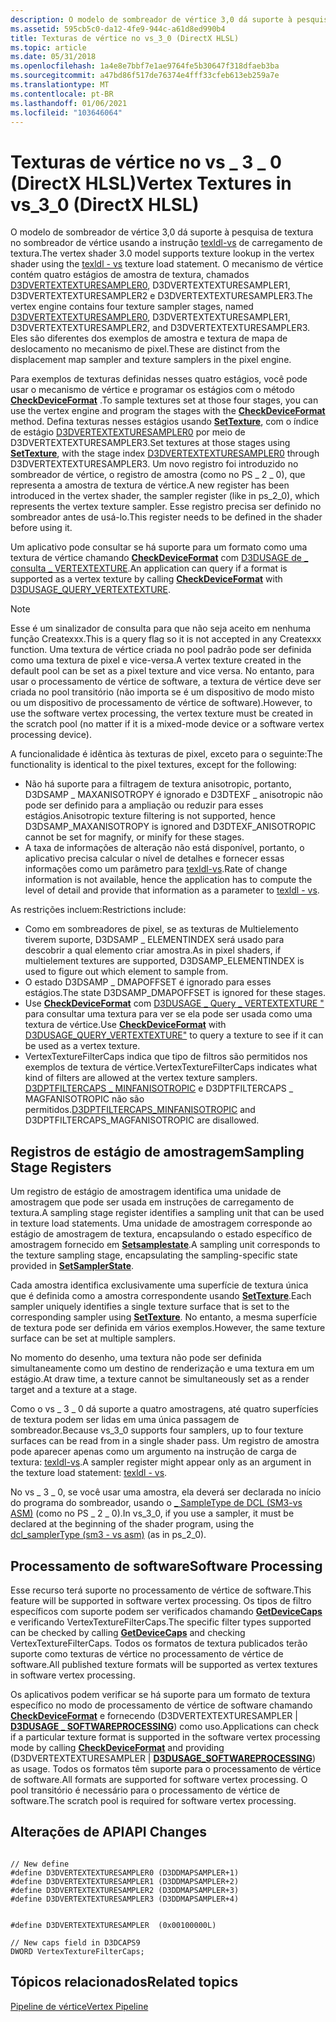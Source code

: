 ```yaml
---
description: O modelo de sombreador de vértice 3,0 dá suporte à pesquisa de textura no sombreador de vértice usando a instrução texldl-vs de carregamento de textura.
ms.assetid: 595cb5c0-da12-4fe9-944c-a61d8ed990b4
title: Texturas de vértice no vs_3_0 (DirectX HLSL)
ms.topic: article
ms.date: 05/31/2018
ms.openlocfilehash: 1a4e8e7bbf7e1ae9764fe5b30647f318dfaeb3ba
ms.sourcegitcommit: a47bd86f517de76374e4fff33cfeb613eb259a7e
ms.translationtype: MT
ms.contentlocale: pt-BR
ms.lasthandoff: 01/06/2021
ms.locfileid: "103646064"
---
```

# <a name="vertex-textures-in-vs_3_0-directx-hlsl"></a><span data-ttu-id="eaba3-103">Texturas de vértice no vs \_ 3 \_ 0 (DirectX HLSL)</span><span class="sxs-lookup"><span data-stu-id="eaba3-103">Vertex Textures in vs\_3\_0 (DirectX HLSL)</span></span>

<span data-ttu-id="eaba3-104">O modelo de sombreador de vértice 3,0 dá suporte à pesquisa de textura no sombreador de vértice usando a instrução [texldl-vs](../direct3dhlsl/texldl---vs.md) de carregamento de textura.</span><span class="sxs-lookup"><span data-stu-id="eaba3-104">The vertex shader 3.0 model supports texture lookup in the vertex shader using the [texldl - vs](../direct3dhlsl/texldl---vs.md) texture load statement.</span></span> <span data-ttu-id="eaba3-105">O mecanismo de vértice contém quatro estágios de amostra de textura, chamados [D3DVERTEXTEXTURESAMPLER0](d3dvertextexturesampler.md), D3DVERTEXTEXTURESAMPLER1, D3DVERTEXTEXTURESAMPLER2 e D3DVERTEXTEXTURESAMPLER3.</span><span class="sxs-lookup"><span data-stu-id="eaba3-105">The vertex engine contains four texture sampler stages, named [D3DVERTEXTEXTURESAMPLER0](d3dvertextexturesampler.md), D3DVERTEXTEXTURESAMPLER1, D3DVERTEXTEXTURESAMPLER2, and D3DVERTEXTEXTURESAMPLER3.</span></span> <span data-ttu-id="eaba3-106">Eles são diferentes dos exemplos de amostra e textura de mapa de deslocamento no mecanismo de pixel.</span><span class="sxs-lookup"><span data-stu-id="eaba3-106">These are distinct from the displacement map sampler and texture samplers in the pixel engine.</span></span>

<span data-ttu-id="eaba3-107">Para exemplos de texturas definidas nesses quatro estágios, você pode usar o mecanismo de vértice e programar os estágios com o método [**CheckDeviceFormat**](/windows/desktop/api) .</span><span class="sxs-lookup"><span data-stu-id="eaba3-107">To sample textures set at those four stages, you can use the vertex engine and program the stages with the [**CheckDeviceFormat**](/windows/desktop/api) method.</span></span> <span data-ttu-id="eaba3-108">Defina texturas nesses estágios usando [**SetTexture**](/windows/win32/api/d3d9helper/nf-d3d9helper-idirect3ddevice9-settexture), com o índice de estágio [D3DVERTEXTEXTURESAMPLER0](d3dvertextexturesampler.md) por meio de D3DVERTEXTEXTURESAMPLER3.</span><span class="sxs-lookup"><span data-stu-id="eaba3-108">Set textures at those stages using [**SetTexture**](/windows/win32/api/d3d9helper/nf-d3d9helper-idirect3ddevice9-settexture), with the stage index [D3DVERTEXTEXTURESAMPLER0](d3dvertextexturesampler.md) through D3DVERTEXTEXTURESAMPLER3.</span></span> <span data-ttu-id="eaba3-109">Um novo registro foi introduzido no sombreador de vértice, o registro de amostra (como no PS \_ 2 \_ 0), que representa a amostra de textura de vértice.</span><span class="sxs-lookup"><span data-stu-id="eaba3-109">A new register has been introduced in the vertex shader, the sampler register (like in ps\_2\_0), which represents the vertex texture sampler.</span></span> <span data-ttu-id="eaba3-110">Esse registro precisa ser definido no sombreador antes de usá-lo.</span><span class="sxs-lookup"><span data-stu-id="eaba3-110">This register needs to be defined in the shader before using it.</span></span>

<span data-ttu-id="eaba3-111">Um aplicativo pode consultar se há suporte para um formato como uma textura de vértice chamando [**CheckDeviceFormat**](/windows/desktop/api) com [D3DUSAGE de \_ consulta \_ VERTEXTEXTURE](d3dusage-query.md).</span><span class="sxs-lookup"><span data-stu-id="eaba3-111">An application can query if a format is supported as a vertex texture by calling [**CheckDeviceFormat**](/windows/desktop/api) with [D3DUSAGE\_QUERY\_VERTEXTEXTURE](d3dusage-query.md).</span></span>

> [!Note]  
> <span data-ttu-id="eaba3-112">Esse é um sinalizador de consulta para que não seja aceito em nenhuma função Createxxx.</span><span class="sxs-lookup"><span data-stu-id="eaba3-112">This is a query flag so it is not accepted in any Createxxx function.</span></span> <span data-ttu-id="eaba3-113">Uma textura de vértice criada no pool padrão pode ser definida como uma textura de pixel e vice-versa.</span><span class="sxs-lookup"><span data-stu-id="eaba3-113">A vertex texture created in the default pool can be set as a pixel texture and vice versa.</span></span> <span data-ttu-id="eaba3-114">No entanto, para usar o processamento de vértice de software, a textura de vértice deve ser criada no pool transitório (não importa se é um dispositivo de modo misto ou um dispositivo de processamento de vértice de software).</span><span class="sxs-lookup"><span data-stu-id="eaba3-114">However, to use the software vertex processing, the vertex texture must be created in the scratch pool (no matter if it is a mixed-mode device or a software vertex processing device).</span></span>

 

<span data-ttu-id="eaba3-115">A funcionalidade é idêntica às texturas de pixel, exceto para o seguinte:</span><span class="sxs-lookup"><span data-stu-id="eaba3-115">The functionality is identical to the pixel textures, except for the following:</span></span>

-   <span data-ttu-id="eaba3-116">Não há suporte para a filtragem de textura anisotropic, portanto, D3DSAMP \_ MAXANISOTROPY é ignorado e D3DTEXF \_ anisotropic não pode ser definido para a ampliação ou reduzir para esses estágios.</span><span class="sxs-lookup"><span data-stu-id="eaba3-116">Anisotropic texture filtering is not supported, hence D3DSAMP\_MAXANISOTROPY is ignored and D3DTEXF\_ANISOTROPIC cannot be set for magnify, or minify for these stages.</span></span>
-   <span data-ttu-id="eaba3-117">A taxa de informações de alteração não está disponível, portanto, o aplicativo precisa calcular o nível de detalhes e fornecer essas informações como um parâmetro para [texldl-vs](../direct3dhlsl/texldl---vs.md).</span><span class="sxs-lookup"><span data-stu-id="eaba3-117">Rate of change information is not available, hence the application has to compute the level of detail and provide that information as a parameter to [texldl - vs](../direct3dhlsl/texldl---vs.md).</span></span>

<span data-ttu-id="eaba3-118">As restrições incluem:</span><span class="sxs-lookup"><span data-stu-id="eaba3-118">Restrictions include:</span></span>

-   <span data-ttu-id="eaba3-119">Como em sombreadores de pixel, se as texturas de Multielemento tiverem suporte, D3DSAMP \_ ELEMENTINDEX será usado para descobrir a qual elemento criar amostra.</span><span class="sxs-lookup"><span data-stu-id="eaba3-119">As in pixel shaders, if multielement textures are supported, D3DSAMP\_ELEMENTINDEX is used to figure out which element to sample from.</span></span>
-   <span data-ttu-id="eaba3-120">O estado D3DSAMP \_ DMAPOFFSET é ignorado para esses estágios.</span><span class="sxs-lookup"><span data-stu-id="eaba3-120">The state D3DSAMP\_DMAPOFFSET is ignored for these stages.</span></span>
-   <span data-ttu-id="eaba3-121">Use [**CheckDeviceFormat**](/windows/desktop/api) com [D3DUSAGE \_ Query \_ VERTEXTEXTURE "](d3dusage-query.md) para consultar uma textura para ver se ela pode ser usada como uma textura de vértice.</span><span class="sxs-lookup"><span data-stu-id="eaba3-121">Use [**CheckDeviceFormat**](/windows/desktop/api) with [D3DUSAGE\_QUERY\_VERTEXTEXTURE"](d3dusage-query.md) to query a texture to see if it can be used as a vertex texture.</span></span>
-   <span data-ttu-id="eaba3-122">VertexTextureFilterCaps indica que tipo de filtros são permitidos nos exemplos de textura de vértice.</span><span class="sxs-lookup"><span data-stu-id="eaba3-122">VertexTextureFilterCaps indicates what kind of filters are allowed at the vertex texture samplers.</span></span> <span data-ttu-id="eaba3-123">[D3DPTFILTERCAPS \_ MINFANISOTROPIC](d3dptfiltercaps.md) e D3DPTFILTERCAPS \_ MAGFANISOTROPIC não são permitidos.</span><span class="sxs-lookup"><span data-stu-id="eaba3-123">[D3DPTFILTERCAPS\_MINFANISOTROPIC](d3dptfiltercaps.md) and D3DPTFILTERCAPS\_MAGFANISOTROPIC are disallowed.</span></span>

## <a name="sampling-stage-registers"></a><span data-ttu-id="eaba3-124">Registros de estágio de amostragem</span><span class="sxs-lookup"><span data-stu-id="eaba3-124">Sampling Stage Registers</span></span>

<span data-ttu-id="eaba3-125">Um registro de estágio de amostragem identifica uma unidade de amostragem que pode ser usada em instruções de carregamento de textura.</span><span class="sxs-lookup"><span data-stu-id="eaba3-125">A sampling stage register identifies a sampling unit that can be used in texture load statements.</span></span> <span data-ttu-id="eaba3-126">Uma unidade de amostragem corresponde ao estágio de amostragem de textura, encapsulando o estado específico de amostragem fornecido em [**Setsamplestate**](/windows/win32/api/d3d9helper/nf-d3d9helper-idirect3ddevice9-setsamplerstate).</span><span class="sxs-lookup"><span data-stu-id="eaba3-126">A sampling unit corresponds to the texture sampling stage, encapsulating the sampling-specific state provided in [**SetSamplerState**](/windows/win32/api/d3d9helper/nf-d3d9helper-idirect3ddevice9-setsamplerstate).</span></span>

<span data-ttu-id="eaba3-127">Cada amostra identifica exclusivamente uma superfície de textura única que é definida como a amostra correspondente usando [**SetTexture**](/windows/win32/api/d3d9helper/nf-d3d9helper-idirect3ddevice9-settexture).</span><span class="sxs-lookup"><span data-stu-id="eaba3-127">Each sampler uniquely identifies a single texture surface that is set to the corresponding sampler using [**SetTexture**](/windows/win32/api/d3d9helper/nf-d3d9helper-idirect3ddevice9-settexture).</span></span> <span data-ttu-id="eaba3-128">No entanto, a mesma superfície de textura pode ser definida em vários exemplos.</span><span class="sxs-lookup"><span data-stu-id="eaba3-128">However, the same texture surface can be set at multiple samplers.</span></span>

<span data-ttu-id="eaba3-129">No momento do desenho, uma textura não pode ser definida simultaneamente como um destino de renderização e uma textura em um estágio.</span><span class="sxs-lookup"><span data-stu-id="eaba3-129">At draw time, a texture cannot be simultaneously set as a render target and a texture at a stage.</span></span>

<span data-ttu-id="eaba3-130">Como o vs \_ 3 \_ 0 dá suporte a quatro amostragens, até quatro superfícies de textura podem ser lidas em uma única passagem de sombreador.</span><span class="sxs-lookup"><span data-stu-id="eaba3-130">Because vs\_3\_0 supports four samplers, up to four texture surfaces can be read from in a single shader pass.</span></span> <span data-ttu-id="eaba3-131">Um registro de amostra pode aparecer apenas como um argumento na instrução de carga de textura: [texldl-vs](../direct3dhlsl/texldl---vs.md).</span><span class="sxs-lookup"><span data-stu-id="eaba3-131">A sampler register might appear only as an argument in the texture load statement: [texldl - vs](../direct3dhlsl/texldl---vs.md).</span></span>

<span data-ttu-id="eaba3-132">No vs \_ 3 \_ 0, se você usar uma amostra, ela deverá ser declarada no início do programa do sombreador, usando o [ \_ SampleType de DCL (SM3-vs ASM)](../direct3dhlsl/dcl-samplertype---vs.md) (como no PS \_ 2 \_ 0).</span><span class="sxs-lookup"><span data-stu-id="eaba3-132">In vs\_3\_0, if you use a sampler, it must be declared at the beginning of the shader program, using the [dcl\_samplerType (sm3 - vs asm)](../direct3dhlsl/dcl-samplertype---vs.md) (as in ps\_2\_0).</span></span>

## <a name="software-processing"></a><span data-ttu-id="eaba3-133">Processamento de software</span><span class="sxs-lookup"><span data-stu-id="eaba3-133">Software Processing</span></span>

<span data-ttu-id="eaba3-134">Esse recurso terá suporte no processamento de vértice de software.</span><span class="sxs-lookup"><span data-stu-id="eaba3-134">This feature will be supported in software vertex processing.</span></span> <span data-ttu-id="eaba3-135">Os tipos de filtro específicos com suporte podem ser verificados chamando [**GetDeviceCaps**](/windows/win32/api/d3d9helper/nf-d3d9helper-idirect3ddevice9-getdevicecaps) e verificando VertexTextureFilterCaps.</span><span class="sxs-lookup"><span data-stu-id="eaba3-135">The specific filter types supported can be checked by calling [**GetDeviceCaps**](/windows/win32/api/d3d9helper/nf-d3d9helper-idirect3ddevice9-getdevicecaps) and checking VertexTextureFilterCaps.</span></span> <span data-ttu-id="eaba3-136">Todos os formatos de textura publicados terão suporte como texturas de vértice no processamento de vértice de software.</span><span class="sxs-lookup"><span data-stu-id="eaba3-136">All published texture formats will be supported as vertex textures in software vertex processing.</span></span>

<span data-ttu-id="eaba3-137">Os aplicativos podem verificar se há suporte para um formato de textura específico no modo de processamento de vértice de software chamando [**CheckDeviceFormat**](/windows/desktop/api) e fornecendo (D3DVERTEXTEXTURESAMPLER \| [**D3DUSAGE \_ SOFTWAREPROCESSING**](d3dusage.md)) como uso.</span><span class="sxs-lookup"><span data-stu-id="eaba3-137">Applications can check if a particular texture format is supported in the software vertex processing mode by calling [**CheckDeviceFormat**](/windows/desktop/api) and providing (D3DVERTEXTEXTURESAMPLER \| [**D3DUSAGE\_SOFTWAREPROCESSING**](d3dusage.md)) as usage.</span></span> <span data-ttu-id="eaba3-138">Todos os formatos têm suporte para o processamento de vértice de software.</span><span class="sxs-lookup"><span data-stu-id="eaba3-138">All formats are supported for software vertex processing.</span></span> <span data-ttu-id="eaba3-139">O pool transitório é necessário para o processamento de vértice de software.</span><span class="sxs-lookup"><span data-stu-id="eaba3-139">The scratch pool is required for software vertex processing.</span></span>

## <a name="api-changes"></a><span data-ttu-id="eaba3-140">Alterações de API</span><span class="sxs-lookup"><span data-stu-id="eaba3-140">API Changes</span></span>


```
   
// New define
#define D3DVERTEXTEXTURESAMPLER0 (D3DDMAPSAMPLER+1)
#define D3DVERTEXTEXTURESAMPLER1 (D3DDMAPSAMPLER+2)
#define D3DVERTEXTEXTURESAMPLER2 (D3DDMAPSAMPLER+3)
#define D3DVERTEXTEXTURESAMPLER3 (D3DDMAPSAMPLER+4)
    

#define D3DVERTEXTEXTURESAMPLER  (0x00100000L)

// New caps field in D3DCAPS9
DWORD VertexTextureFilterCaps;
```



## <a name="related-topics"></a><span data-ttu-id="eaba3-141">Tópicos relacionados</span><span class="sxs-lookup"><span data-stu-id="eaba3-141">Related topics</span></span>

<dl> <dt>

[<span data-ttu-id="eaba3-142">Pipeline de vértice</span><span class="sxs-lookup"><span data-stu-id="eaba3-142">Vertex Pipeline</span></span>](vertex-pipeline.md)
</dt> </dl>

 

 

